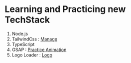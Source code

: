 # Learning and Practicing new TechStack
1. Node.js
2. TailwindCss : [Manage](https://jyoti-tailwindcss-practice.netlify.app/)
3. TypeScript
4. GSAP : [Practice Animation](https://646f6ae58f6b3a1dba8e7ab9--spectacular-panda-5aa8dc.netlify.app/)
5. Logo Loader : [Logo](https://stellular-bubblegum-5e4c46.netlify.app/)
